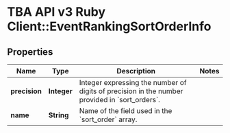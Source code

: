 # TBA API v3 Ruby Client::EventRankingSortOrderInfo

## Properties
Name | Type | Description | Notes
------------ | ------------- | ------------- | -------------
**precision** | **Integer** | Integer expressing the number of digits of precision in the number provided in &#x60;sort_orders&#x60;. | 
**name** | **String** | Name of the field used in the &#x60;sort_order&#x60; array. | 


